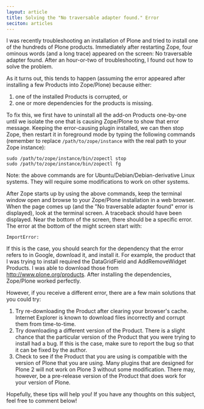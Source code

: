 ```yaml
---
layout: article
title: Solving the "No traversable adapter found." Error
seciton: articles
---
```

I was recently troubleshooting an installation of Plone and tried to
install one of the hundreds of Plone products.  Immediately after
restarting Zope, four ominous words (and a long trace) appeared on the
screen: No traversable adapter found.  After an hour-or-two of
troubleshooting, I found out how to solve the problem.

As it turns out, this tends to happen (assuming the error appeared
after installing a few Products into Zope/Plone) because either:

1. one of the installed Products is corrupted, or
2. one or more dependencies for the products is missing.

To fix this, we first have to uninstall all the add-on Products
one-by-one until we isolate the one that is causing Zope/Plone to show
that error message.  Keeping the error-causing plugin installed, we can
then stop Zope, then restart it in foreground mode by typing the
following commands (remember to replace `/path/to/zope/instance` with
the real path to your Zope instance):

	sudo /path/to/zope/instance/bin/zopectl stop
	sudo /path/to/zope/instance/bin/zopectl fg

Note: the above commands are for Ubuntu/Debian/Debian-derivative Linux
systems. They will require some modifications to work on other systems.

After Zope starts up by using the above commands, keep the terminal
window open and browse to your Zope/Plone installation in a web
browser.  When the page comes up (and the "No traversable adapter
found" error is displayed), look at the terminal screen.  A traceback
should have been displayed.  Near the bottom of the screen, there
should be a specific error. The error at the bottom of the might screen
start with:

	ImportError:

If this is the case, you should search for the dependency that the
error refers to in Google, download it, and install it.  For example,
the product that I was trying to install required the DataGridField and
AddRemoveWidget Products.  I was able to download those from
<http://www.plone.org/products>.  After installing the dependencies,
Zope/Plone worked perfectly.

However, if you receive a different error, there are a few main
solutions that you could try:

1. Try re-downloading the Product after clearing your browser's cache.
   Internet Explorer is known to download files incorrectly and corrupt
   them from time-to-time.
2. Try downloading a different version of the Product.  There is a
   slight chance that the particular version of the Product that you
   were trying to install had a bug.  If this is the case, make sure to
   report the bug so that it can be fixed by the author.
3. Check to see if the Product that you are using is compatible with
   the version of Plone that you are using.  Many plugins that are
   designed for Plone 2 will not work on Plone 3 without some
   modification.  There may, however, be a pre-release version of the
   Product that does work for your version of Plone.

Hopefully, these tips will help you!  If you have any thoughts on this
subject, feel free to comment below!
